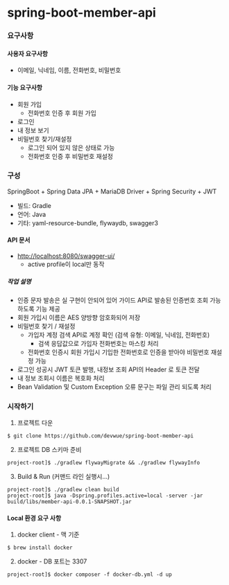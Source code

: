 # spring-boot-member-api

### 요구사항
#### 사용자 요구사항
* 이메일, 닉네임, 이름, 전화번호, 비밀번호
#### 기능 요구사항
* 회원 가입
  * 전화번호 인증 후 회원 가입
* 로그인
* 내 정보 보기
* 비밀번호 찾기/재설정
  * 로그인 되어 있지 않은 상태로 가능
  * 전화번호 인증 후 비밀번호 재설정

### 구성
SpringBoot + Spring Data JPA + MariaDB Driver + Spring Security + JWT
* 빌드: Gradle
* 언어: Java
* 기타: yaml-resource-bundle, flywaydb, swagger3

#### API 문서
* [http://localhost:8080/swagger-ui/](http://localhost:8080/swagger-ui/)
  * active profile이 local만 동작
##### 작업 설명
* 인증 문자 발송은 실 구현이 안되어 있어 가이드 API로 발송된 인증번호 조회 가능하도록 기능 제공
* 회원 가입시 이름은 AES 양방향 암호화되어 저장
* 비밀번호 찾기 / 재설정
  * 가입자 계정 검색 API로 계정 확인 (검색 유형: 이메일, 닉네임, 전화번호)
    * 검색 응답값으로 가입자 전화번호는 마스킹 처리
  * 전화번호 인증시 회원 가입시 기입한 전화번호로 인증을 받아야 비밀번호 재설정 가능
* 로그인 성공시 JWT 토큰 발행, 내정보 조회 API의 Header 로 토큰 전달
* 내 정보 조회시 이름은 복호화 처리
* Bean Validation 및 Custom Exception 오류 문구는 파일 관리 되도록 처리

### 시작하기
1. 프로젝트 다운
```shell
$ git clone https://github.com/devwue/spring-boot-member-api
```
2. 프로젝트 DB 스키마 준비
```shell
project-root]$ ./gradlew flywayMigrate && ./gradlew flywayInfo
```
3. Build & Run (커맨드 라인 실행시...)
```shell
project-root]$ ./gradlew clean build 
project-root]$ java -Dspring.profiles.active=local -server -jar build/libs/member-api-0.0.1-SNAPSHOT.jar 
```

#### Local 환경 요구 사항
1. docker client - 맥 기준
```shell
$ brew install docker
```

2. docker - DB 포트는 3307
```shell
project-root]$ docker composer -f docker-db.yml -d up
```